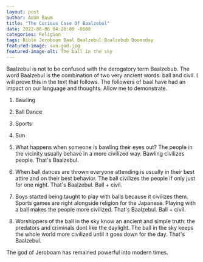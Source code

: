 ```yaml
---
layout: post 
author: Adam Baum 
title: "The Curious Case Of Baalzebul"
date: 2022-06-06 04:20:00 -0600
categories: Religion 
tags: Bible Jeroboam Baal Baalzebul Baalzebub Doomsday
featured-image: sun-god.jpg
featured-image-alt: The ball in the sky 
---
```

Baalzebul is not to be confused with the derogatory term Baalzebub. The word Baalzebul is the combination of two very ancient words: ball and civil. I will prove this in the text that follows. The followers of baal have had an impact on our language and thoughts. Allow me to demonstrate.

1. Bawling 
2. Ball Dance 
3. Sports 
4. Sun

1. What happens when someone is bawling their eyes out? The people in the vicinity usually behave in a more civilized way. Bawling civilizes people. That's Baalzebul.

2. When ball dances are thrown everyone attending is usually in their best attire and on their best behavior. The ball civilizes the people if only just for one night. That's Baalzebul. Ball + civil.

3. Boys started being taught to play with balls because it civilizes them. Sports games are right alongside religion for the Japanese. Playing with a ball makes the people more civilized. That's Baalzebul. Ball + civil.

4. Worshippers of the ball in the sky know an ancient and simple truth: the predators and criminals dont like the daylight. The ball in the sky keeps the whole world more civilized until it goes down for the day. That's Baalzebul.

The god of Jeroboam has remained powerful into modern times. 


